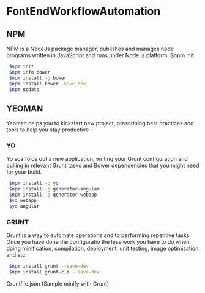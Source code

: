 # FontEndWorkflowAutomation

## NPM 
NPM is a NodeJs package manager, publishes and manages node programs written in JavaScript and runs under Node.js platform.
$npm init

```sh
 $npm init
 $npm info bower
 $npm install -g bower
 $npm install bower -save-dev
 $npm update
```

## YEOMAN
Yeoman helps you to kickstart new project, prescribing best practices and tools to help you stay productive
### YO
Yo scaffolds out a new application, writing your Grunt configuration and pulling in relevant Grunt tasks and Bower dependencies that you might need for your build.

```sh
 $npm install -g yo
 $npm install -g generator-angular
 $npm install -g generator-webapp
 $yo webapp
 $yo angular
```

### GRUNT
Grunt is a way to automate operations and to performing repetitive tasks. Once you have done the configuratio the less work you have to do when doing minification, compilation, deployment, unit testing, image optimisation and etc

```sh
 $npm install grunt --save-dev
 $npm install grunt-cli --save-dev
```

Gruntfile.json (Sample minify with Grunt)
